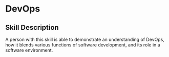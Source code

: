 # DevOps  

## Skill Description
A person with this skill is able to demonstrate an understanding of DevOps, how it blends various functions of software development, and its role in a software environment.
